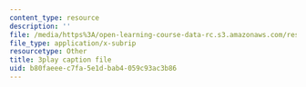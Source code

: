 ```yaml
---
content_type: resource
description: ''
file: /media/https%3A/open-learning-course-data-rc.s3.amazonaws.com/res-6-012-introduction-to-probability-spring-2018/b80faeeec7fa5e1dbab4059c93ac3b86_NInNhFm046w.vtt
file_type: application/x-subrip
resourcetype: Other
title: 3play caption file
uid: b80faeee-c7fa-5e1d-bab4-059c93ac3b86
---
```

